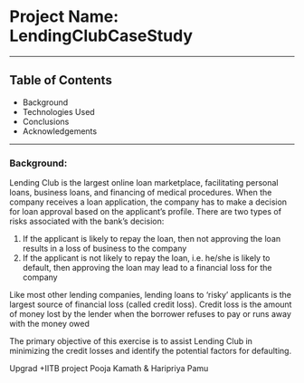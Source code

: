 # Project Name: LendingClubCaseStudy 
_______________________________________________________________________
## Table of Contents
* Background
* Technologies Used
* Conclusions
* Acknowledgements
_______________________________________________________________________
### Background:
Lending Club is the largest online loan marketplace, facilitating personal loans, business loans, and financing of medical procedures. When the company receives a loan application, the company has to make a decision for loan approval based on the applicant’s profile. There are two types of risks associated with the bank’s decision:
1. If the applicant is likely to repay the loan, then not approving the loan results in a loss of business to the company
2. If the applicant is not likely to repay the loan, i.e. he/she is likely to default, then approving the loan may lead to a financial loss for the company

Like most other lending companies, lending loans to ‘risky’ applicants is the largest source of financial loss (called credit loss). Credit loss is the amount of money lost by the lender when the borrower refuses to pay or runs away with the money owed

The primary objective of this exercise is to assist Lending Club in minimizing the credit losses and identify the potential factors for defaulting.




Upgrad +IITB project Pooja Kamath &amp; Haripriya Pamu
